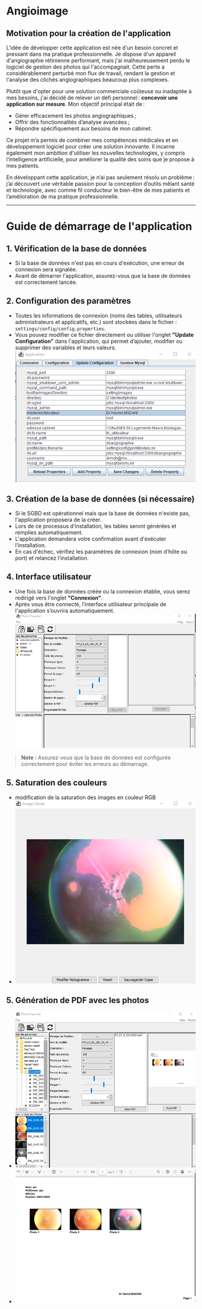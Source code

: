 # Angioimage
## Motivation pour la création de l'application
L'idée de développer cette application est née d'un besoin concret et pressant dans ma pratique professionnelle. Je dispose d'un appareil d'angiographie rétinienne performant, mais j'ai malheureusement perdu le logiciel de gestion des photos qui l'accompagnait. Cette perte a considérablement perturbé mon flux de travail, rendant la gestion et l'analyse des clichés angiographiques beaucoup plus complexes.

Plutôt que d'opter pour une solution commerciale coûteuse ou inadaptée à mes besoins, j'ai décidé de relever un défi personnel : **concevoir une application sur mesure**. Mon objectif principal était de :

- Gérer efficacement les photos angiographiques ;
- Offrir des fonctionnalités d’analyse avancées ;
- Répondre spécifiquement aux besoins de mon cabinet.

Ce projet m’a permis de combiner mes compétences médicales et en développement logiciel pour créer une solution innovante. Il incarne également mon ambition d'utiliser les nouvelles technologies, y compris l’intelligence artificielle, pour améliorer la qualité des soins que je propose à mes patients.

En développant cette application, je n’ai pas seulement résolu un problème : j’ai découvert une véritable passion pour la conception d’outils mêlant santé et technologie, avec comme fil conducteur le bien-être de mes patients et l’amélioration de ma pratique professionnelle.

---

# Guide de démarrage de l'application

## 1. Vérification de la base de données

- Si la base de données n'est pas en cours d'exécution, une erreur de connexion sera signalée.
- Avant de démarrer l'application, assurez-vous que la base de données est correctement lancée.

## 2. Configuration des paramètres

- Toutes les informations de connexion (noms des tables, utilisateurs administrateurs et applicatifs, etc.) sont stockées dans le fichier : `settings/config/config.properties`.
- Vous pouvez modifier ce fichier directement ou utiliser l'onglet **"Update Configuration"** dans l'application, qui permet d’ajouter, modifier ou supprimer des variables et leurs valeurs.
![Interface utilisateur](images/01update_config.png)
## 3. Création de la base de données (si nécessaire)

- Si le SGBD est opérationnel mais que la base de données n'existe pas, l'application proposera de la créer.
- Lors de ce processus d’installation, les tables seront générées et remplies automatiquement.
- L'application demandera votre confirmation avant d'exécuter l’installation.
- En cas d'échec, vérifiez les paramètres de connexion (nom d’hôte ou port) et relancez l’installation.

## 4. Interface utilisateur

- Une fois la base de données créée ou la connexion établie, vous serez redirigé vers l'onglet **"Connexion"**.
- Après vous être connecté, l’interface utilisateur principale de l'application s’ouvrira automatiquement.
![Interface utilisateur](images/04IHMUser33.png)
> **Note :** Assurez-vous que la base de données est configurée correctement pour éviter les erreurs au démarrage.

## 5. Saturation des couleurs
- modification de la saturation des images en couleur RGB
- ![Interface utilisateur](images/Ctratementhistograme23812.png)
## 5. Génération de PDF avec les photos
- ![Interface utilisateur](images/pdf_genere24105.png)
- ![Interface utilisateur](images/pdf_genere35.png)

